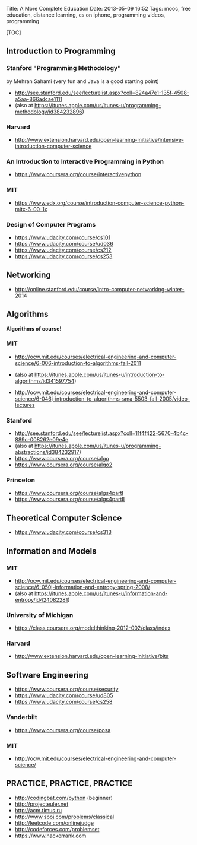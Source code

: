 Title: A More Complete Education
Date: 2013-05-09 16:52
Tags: mooc, free education, distance learning, cs on iphone, programming videos, programming

[TOC]

## Introduction to Programming

### Stanford "Programming Methodology"
by Mehran Sahami (very fun and Java is a good starting point)  

- <http://see.stanford.edu/see/lecturelist.aspx?coll=824a47e1-135f-4508-a5aa-866adcae1111>
- (also at <https://itunes.apple.com/us/itunes-u/programming-methodology/id384232896>)

### Harvard
- <http://www.extension.harvard.edu/open-learning-initiative/intensive-introduction-computer-science>

### An Introduction to Interactive Programming in Python
- <https://www.coursera.org/course/interactivepython>

### MIT
- <https://www.edx.org/course/introduction-computer-science-python-mitx-6-00-1x>

### Design of Computer Programs
- <https://www.udacity.com/course/cs101>
- <https://www.udacity.com/course/ud036>
- <https://www.udacity.com/course/cs212>
- <https://www.udacity.com/course/cs253>



## Networking

- <http://online.stanford.edu/course/intro-computer-networking-winter-2014>

## Algorithms

**Algorithms of course!**  

### MIT

- <http://ocw.mit.edu/courses/electrical-engineering-and-computer-science/6-006-introduction-to-algorithms-fall-2011>

- (also at <https://itunes.apple.com/us/itunes-u/introduction-to-algorithms/id341597754>)

- <http://ocw.mit.edu/courses/electrical-engineering-and-computer-science/6-046j-introduction-to-algorithms-sma-5503-fall-2005/video-lectures>

### Stanford  
- <http://see.stanford.edu/see/lecturelist.aspx?coll=11f4f422-5670-4b4c-889c-008262e09e4e>
- (also at <https://itunes.apple.com/us/itunes-u/programming-abstractions/id384232917>)
- <https://www.coursera.org/course/algo>
- <https://www.coursera.org/course/algo2>


### Princeton  
- <https://www.coursera.org/course/algs4partI>
- <https://www.coursera.org/course/algs4partII>

## Theoretical Computer Science
- <https://www.udacity.com/course/cs313>

## Information and Models

### MIT
- <http://ocw.mit.edu/courses/electrical-engineering-and-computer-science/6-050j-information-and-entropy-spring-2008/>
- (also at <https://itunes.apple.com/us/itunes-u/information-and-entropy/id424082281>)

### University of Michigan  
- <https://class.coursera.org/modelthinking-2012-002/class/index>

### Harvard
- <http://www.extension.harvard.edu/open-learning-initiative/bits>

## Software Engineering

- <https://www.coursera.org/course/security>
- <https://www.udacity.com/course/ud805>
- <https://www.udacity.com/course/cs258>

### Vanderbilt
- <https://www.coursera.org/course/posa>

### MIT

- <http://ocw.mit.edu/courses/electrical-engineering-and-computer-science/>

## PRACTICE, PRACTICE, PRACTICE
- <http://codingbat.com/python> (beginner)  
- <http://projecteuler.net>
- <http://acm.timus.ru>
- <http://www.spoj.com/problems/classical>
- <http://leetcode.com/onlinejudge>
- <http://codeforces.com/problemset>
- <https://www.hackerrank.com>

